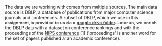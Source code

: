 ﻿The data we are working with comes from multiple sources. The main data source is DBLP, a database of publications from major computer science journals and conferences. A subset of DBLP, which we use in this assignment, is provided to us via a [google drive folder](https://drive.google.com/file/d/1Kci8joML74tCSzuBbhxtd1ylR4f0dlm6/view). Later on, we enrich the DBLP data with a dataset on conference rankings and with the proceedings of the [NIPS conference](https://nips.cc/) [1] ('proceedings' is another word for the set of papers published at an academic conference). 